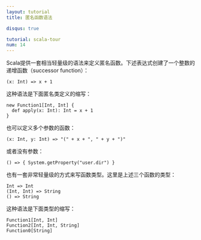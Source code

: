 ```yaml
---
layout: tutorial
title: 匿名函数语法

disqus: true

tutorial: scala-tour
num: 14
---
```


Scala提供一套相当轻量级的语法来定义匿名函数。下述表达式创建了一个整数的递增函数（successor function）：

    (x: Int) => x + 1

这种语法是下面匿名类定义的缩写：

    new Function1[Int, Int] {
      def apply(x: Int): Int = x + 1
    }

也可以定义多个参数的函数：

    (x: Int, y: Int) => "(" + x + ", " + y + ")"

或者没有参数：

    () => { System.getProperty("user.dir") }

也有一套非常轻量级的方式来写函数类型。这里是上述三个函数的类型：

    Int => Int
    (Int, Int) => String
    () => String

这种语法是下面类型的缩写：

    Function1[Int, Int]
    Function2[Int, Int, String]
    Function0[String]
